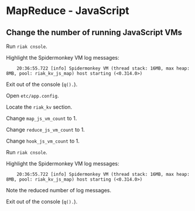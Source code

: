 # MapReduce - JavaScript

## Change the number of running JavaScript VMs

Run `riak cnsole`.

Highlight the Spidermonkey VM log messages:

        20:36:55.722 [info] Spidermonkey VM (thread stack: 16MB, max heap: 8MB, pool: riak_kv_js_map) host starting (<0.314.0>)

Exit out of the console (`q().`).

Open `etc/app.config`.

Locate the `riak_kv` section.

Change `map_js_vm_count` to 1.

Change `reduce_js_vm_count` to 1.

Change `hook_js_vm_count` to 1.

Run `riak cnsole`.

Highlight the Spidermonkey VM log messages:

        20:36:55.722 [info] Spidermonkey VM (thread stack: 16MB, max heap: 8MB, pool: riak_kv_js_map) host starting (<0.314.0>)

Note the reduced number of log messages.

Exit out of the console (`q().`).
